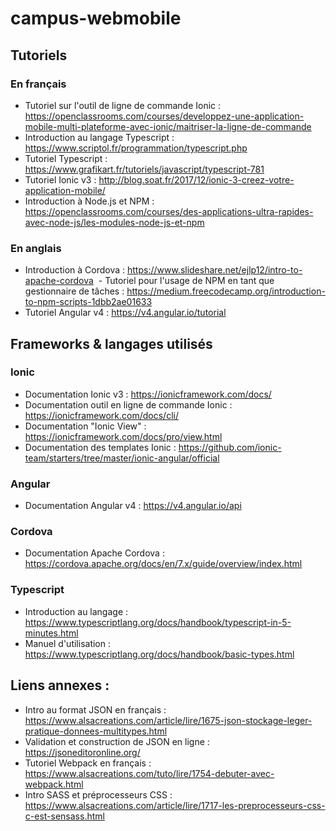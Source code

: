 # campus-webmobile

## Tutoriels

### En français
  - Tutoriel sur l'outil de ligne de commande Ionic : https://openclassrooms.com/courses/developpez-une-application-mobile-multi-plateforme-avec-ionic/maitriser-la-ligne-de-commande
  - Introduction au langage Typescript : https://www.scriptol.fr/programmation/typescript.php
  - Tutoriel Typescript : https://www.grafikart.fr/tutoriels/javascript/typescript-781
  - Tutoriel Ionic v3 : http://blog.soat.fr/2017/12/ionic-3-creez-votre-application-mobile/
  - Introduction à Node.js et NPM : https://openclassrooms.com/courses/des-applications-ultra-rapides-avec-node-js/les-modules-node-js-et-npm


### En anglais
  - Introduction à Cordova : https://www.slideshare.net/ejlp12/intro-to-apache-cordova
  - Tutoriel pour l'usage de NPM en tant que gestionnaire de tâches : https://medium.freecodecamp.org/introduction-to-npm-scripts-1dbb2ae01633
  - Tutoriel Angular v4 : https://v4.angular.io/tutorial
  

## Frameworks & langages utilisés

### Ionic
  - Documentation Ionic v3 : https://ionicframework.com/docs/
  - Documentation outil en ligne de commande Ionic : https://ionicframework.com/docs/cli/
  - Documentation "Ionic View" : https://ionicframework.com/docs/pro/view.html
  - Documentation des templates Ionic : https://github.com/ionic-team/starters/tree/master/ionic-angular/official
  
### Angular
  - Documentation Angular v4 : https://v4.angular.io/api
  
### Cordova
  - Documentation Apache Cordova : https://cordova.apache.org/docs/en/7.x/guide/overview/index.html

### Typescript
  - Introduction au langage : https://www.typescriptlang.org/docs/handbook/typescript-in-5-minutes.html
  - Manuel d'utilisation : https://www.typescriptlang.org/docs/handbook/basic-types.html


## Liens annexes :
  - Intro au format JSON en français : https://www.alsacreations.com/article/lire/1675-json-stockage-leger-pratique-donnees-multitypes.html
  - Validation et construction de JSON en ligne : https://jsoneditoronline.org/
  - Tutoriel Webpack en français : https://www.alsacreations.com/tuto/lire/1754-debuter-avec-webpack.html
  - Intro SASS et préprocesseurs CSS : https://www.alsacreations.com/article/lire/1717-les-preprocesseurs-css-c-est-sensass.html
  
